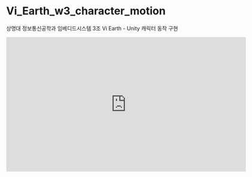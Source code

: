 # Vi_Earth_w3_character_motion
상명대 정보통신공학과 임베디드시스템 3조 Vi Earth - Unity 캐릭터 동작 구현
<div>
<iframe width="640" height="360" src="https://youtu.be/9CgZFwSuNXo" frameborder="0" gesture="media" allowfullscreen="0"></iframe>
</div>
